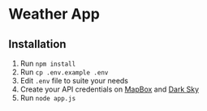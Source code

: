 # Weather App

## Installation
1. Run `npm install`
2. Run `cp .env.example .env`
3. Edit `.env` file to suite your needs
4. Create your API credentials on [MapBox](https://www.mapbox.com/) and [Dark Sky](https://darksky.net/dev)
5. Run `node app.js`
